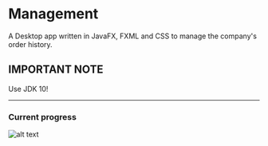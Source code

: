 # Management
A Desktop app written in JavaFX, FXML and CSS to manage the company's order history.

## IMPORTANT NOTE
Use JDK 10!

---

### Current progress
![alt text](https://imgur.com/EJQPNsJ.png)
